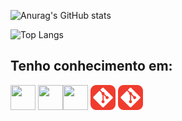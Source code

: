 ![Anurag's GitHub stats](https://github-readme-stats.vercel.app/api?username=YagoHFA&show_icons=true&theme=tokyonight)




![Top Langs](https://github-readme-stats.vercel.app/api/top-langs/?username=YagoHFA&layout=compact)


<h2> Tenho conhecimento em:</h2>

<div class = "Imagem">
            <img src="https://cdn.jsdelivr.net/gh/devicons/devicon/icons/html5/html5-original.svg" width= "40" height="40" /> <img src="https://cdn.jsdelivr.net/gh/devicons/devicon/icons/java/java-original-wordmark.svg" width= "40" height="40" /><imgsrc="https://cdn.jsdelivr.net/gh/devicons/devicon/icons/mysql/mysql-original-wordmark.svg" width= "40" height="40"/><img src="https://cdn.jsdelivr.net/gh/devicons/devicon/icons/python/python-original-wordmark.svg" width= "40" height="40"/>
          <img src = "https://github.com/tandpfun/skill-icons/raw/main/icons/Git.svg" width= "40" height="40"/>
            <img src = "https://github.com/tandpfun/skill-icons/raw/main/icons/Git.svg" width= "40" height="40"/>
</div>
          
            
          
          
          
          
